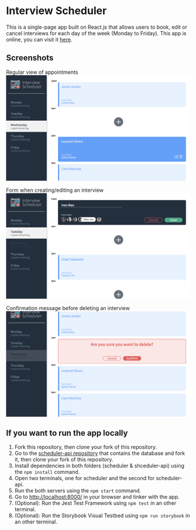 # Interview Scheduler
This is a single-page app built on React.js that allows users to book, edit or cancel interviews for each day of the week (Monday to Friday).
This app is online, you can visit it [here](https://competent-kepler-8ba31c.netlify.com).

## Screenshots
Regular view of appointments
!["Regular appointments"](https://github.com/JCyan90/scheduler/blob/master/docs/appointments.png?raw=true)

Form when creating/editing an interview
!["Create/Edit form"](https://github.com/JCyan90/scheduler/blob/master/docs/create_edit_form.png?raw=true)

Confirmation message before deleting an interview
!["Delete confirmation"](https://github.com/JCyan90/scheduler/blob/master/docs/delete_confirmation.png?raw=true)

## If you want to run the app locally
1. Fork this repository, then clone your fork of this repository.
2. Go to the [scheduler-api repository](https://github.com/NateBainer/scheduler-api) that contains the database and fork it, then clone your fork of this repository.
3. Install dependencies in both folders (scheduler & shceduler-api) using the `npm install` command.
4. Open two terminals, one for scheduler and the second for scheduler-api.
5. Run the both servers using the `npm start` command.
6. Go to <http://localhost:8000/> in your browser and tinker with the app.
7. (Optional): Run the Jest Test Framework using `npm test` in an other terminal.
8. (Optional): Run the Storybook Visual Testbed using `npm run storybook` in an other terminal.